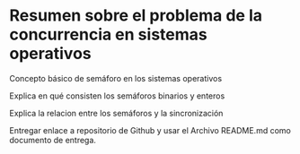 # Resumen sobre el problema de la concurrencia en sistemas operativos

Concepto básico de semáforo en los sistemas operativos

Explica en qué consisten los semáforos binarios y enteros 

Explica la relacion entre los semáforos y la sincronización 

Entregar enlace a repositorio de Github y usar el Archivo README.md como documento de entrega. 
